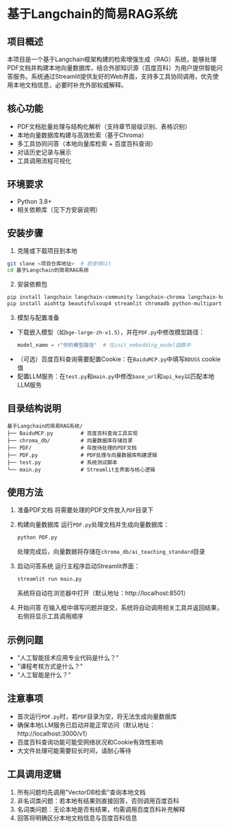 # 基于Langchain的简易RAG系统

## 项目概述
本项目是一个基于Langchain框架构建的检索增强生成（RAG）系统，能够处理PDF文档并构建本地向量数据库，结合外部知识源（百度百科）为用户提供智能问答服务。系统通过Streamlit提供友好的Web界面，支持多工具协同调用，优先使用本地文档信息，必要时补充外部权威解释。

## 核心功能
- PDF文档批量处理与结构化解析（支持章节层级识别、表格识别）
- 本地向量数据库构建与高效检索（基于Chroma）
- 多工具协同问答（本地向量库检索 + 百度百科查询）
- 对话历史记录与展示
- 工具调用流程可视化

## 环境要求
- Python 3.8+
- 相关依赖库（见下方安装说明）

## 安装步骤

1. 克隆或下载项目到本地
```bash
git clone <项目仓库地址>  # 若使用Git
cd 基于Langchain的简易RAG系统
```

2. 安装依赖包
```bash
pip install langchain langchain-community langchain-chroma langchain-huggingface langchain-openai
pip install aiohttp beautifulsoup4 streamlit chromadb python-multipart
```

3. 模型与配置准备
- 下载嵌入模型（如`bge-large-zh-v1.5`），并在`PDF.py`中修改模型路径：
  ```python
  model_name = r"你的模型路径"  # 在init_embedding_model函数中
  ```
- （可选）百度百科查询需要配置Cookie：在`BaiduMCP.py`中填写`BDUSS` cookie值
- 配置LLM服务：在`test.py`和`main.py`中修改`base_url`和`api_key`以匹配本地LLM服务

## 目录结构说明
```
基于Langchain的简易RAG系统/
├── BaiduMCP.py         # 百度百科查询工具实现
├── chroma_db/          # 向量数据库存储目录
├── PDF/                # 存放待处理的PDF文档
├── PDF.py              # PDF处理与向量数据库构建逻辑
├── test.py             # 系统测试脚本
└── main.py             # Streamlit主界面与核心逻辑
```

## 使用方法

1. 准备PDF文档
   将需要处理的PDF文件放入`PDF`目录下

2. 构建向量数据库
   运行`PDF.py`处理文档并生成向量数据库：
   ```bash
   python PDF.py
   ```
   处理完成后，向量数据将存储在`chroma_db/ai_teaching_standard`目录

3. 启动问答系统
   运行主程序启动Streamlit界面：
   ```bash
   streamlit run main.py
   ```
   系统将自动在浏览器中打开（默认地址：http://localhost:8501）

4. 开始问答
   在输入框中填写问题并提交，系统将自动调用相关工具并返回结果，右侧将显示工具调用顺序

## 示例问题
- "人工智能技术应用专业代码是什么？"
- "课程考核方式是什么？"
- "人工智能是什么？"

## 注意事项
- 首次运行`PDF.py`时，若`PDF`目录为空，将无法生成向量数据库
- 确保本地LLM服务已启动并能正常访问（默认地址：http://localhost:3000/v1）
- 百度百科查询功能可能受网络状况和Cookie有效性影响
- 大文件处理可能需要较长时间，请耐心等待

## 工具调用逻辑
1. 所有问题均先调用"VectorDB检索"查询本地文档
2. 非名词类问题：若本地有结果则直接回答，否则调用百度百科
3. 名词类问题：无论本地是否有结果，均需调用百度百科补充解释
4. 回答将明确区分本地文档信息与百度百科信息
